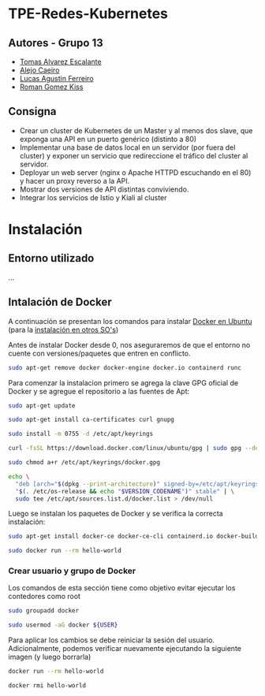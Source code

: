 # TPE-Redes-Kubernetes

## Autores - Grupo 13

- [Tomas Alvarez Escalante](https://github.com/tomalvarezz)
- [Alejo Caeiro](https://github.com/AleCaeiro)
- [Lucas Agustin Ferreiro](https://github.com/lukyferreiro)
- [Roman Gomez Kiss](https://github.com/rgomezkiss)

## Consigna

- Crear un cluster de Kubernetes de un Master y al menos dos slave, que exponga
una API en un puerto genérico (distinto a 80)
- Implementar una base de datos local en un servidor (por fuera del cluster) y
exponer un servicio que redireccione el tráfico del cluster al servidor.
- Deployar un web server (nginx o Apache HTTPD escuchando en el 80) y hacer
un proxy reverso a la API.
- Mostrar dos versiones de API distintas conviviendo.
- Integrar los servicios de Istio y Kiali al cluster

# Instalación

## Entorno utilizado

...

## Intalación de Docker

A continuación se presentan los comandos para instalar [Docker en Ubuntu](https://docs.docker.com/engine/install/ubuntu/) (para la [instalación en otros SO's](https://docs.docker.com/engine/install/))

Antes de instalar Docker desde 0, nos aseguraremos de que el entorno no cuente con versiones/paquetes que entren en conflicto.

```bash
sudo apt-get remove docker docker-engine docker.io containerd runc
```

Para comenzar la instalacion primero se agrega la clave GPG oficial de Docker y se agregue el repositorio a las fuentes de Apt:

```bash
sudo apt-get update
```

```bash
sudo apt-get install ca-certificates curl gnupg
```

```bash
sudo install -m 0755 -d /etc/apt/keyrings
```

```bash
curl -fsSL https://download.docker.com/linux/ubuntu/gpg | sudo gpg --dearmor -o /etc/apt/keyrings/docker.gpg
```

```bash
sudo chmod a+r /etc/apt/keyrings/docker.gpg
```

```bash
echo \
  "deb [arch="$(dpkg --print-architecture)" signed-by=/etc/apt/keyrings/docker.gpg] https://download.docker.com/linux/ubuntu \
  "$(. /etc/os-release && echo "$VERSION_CODENAME")" stable" | \
  sudo tee /etc/apt/sources.list.d/docker.list > /dev/null
```

Luego se instalan los paquetes de Docker y se verifica la correcta instalación:

```bash
sudo apt-get install docker-ce docker-ce-cli containerd.io docker-buildx-plugin docker-compose-plugin
```

```bash
sudo docker run --rm hello-world
```

### Crear usuario y grupo de Docker

Los comandos de esta sección tiene como objetivo evitar ejecutar los contedores como root

```bash
sudo groupadd docker
```

```bash
sudo usermod -aG docker ${USER}
```

Para aplicar los cambios se debe reiniciar la sesión del usuario. Adicionalmente, podemos verificar nuevamente ejecutando la siguiente imagen (y luego borrarla)

```bash
docker run --rm hello-world
```

```bash
docker rmi hello-world
```
